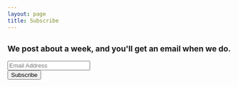 ```yaml
---
layout: page
title: Subscribe
---
```



<form role="form" action ="https://formspree.io/james@caffei.net" method="POST">
<h2><small>We post about a week, and you'll get an email when we do.</small></h2>

<div class="form-group">
<input type="email" name="email" id="display_name" class="form-control input-lg" placeholder="Email Address" tabindex="3">
</div>

<div class="row">
<div class="col-xs-12 col-md-12"><input type="submit" value="Subscribe" class="btn btn-primary btn-block btn-lg" tabindex="7" id="register-button-on-page"></div>
</div>
</form>
